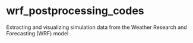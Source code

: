 # wrf_postprocessing_codes
Extracting and visualizing simulation data from the Weather Research and Forecasting (WRF) model 
